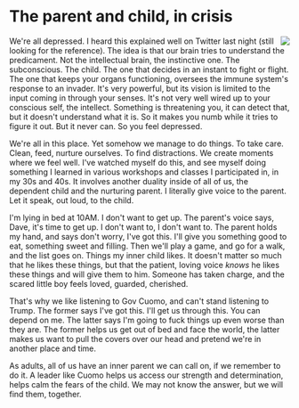 # The parent and child, in crisis
<img src="http://scripting.com/images/2020/04/04/parentAndChild.png" border="0" align="right">We're all depressed. I heard this explained well on Twitter last night (still looking for the reference). The idea is that our brain tries to understand the predicament. Not the intellectual brain, the instinctive one. The subconscious. The child. The one that decides in an instant to fight or flight. The one that keeps your organs functioning, oversees the immune system's response to an invader. It's very powerful, but its vision is limited to the input coming in through your senses. It's not very well wired up to your conscious self, the intellect. Something is threatening you, it can detect that, but it doesn't understand what it is. So it makes you numb while it tries to figure it out. But it never can. So you feel depressed. 

We're all in this place. Yet somehow we manage to do things. To take care. Clean, feed, nurture ourselves. To find distractions. We create moments where we feel well. I've watched myself do this, and see myself doing something I learned in various workshops and classes I participated in, in my 30s and 40s. It involves another duality inside of all of us, the dependent child and the nurturing parent. I literally give voice to the parent. Let it speak, out loud, to the child.  

I'm lying in bed at 10AM. I don't want to get up. The parent's voice says, Dave, it's time to get up. I don't want to, I don't want to. The parent holds my hand, and says don't worry, I've got this. I'll give you something good to eat, something sweet and filling. Then we'll play a game, and go for a walk, and the list goes on. Things my inner child likes. It doesn't matter so much that he likes these things, but that the patient, loving voice <i>knows</i> he likes these things and will give them to him. Someone has taken charge, and the scared little boy feels loved, guarded, cherished. 

That's why we like listening to Gov Cuomo, and can't stand listening to Trump. The former says I've got this. I'll get us through this. You can depend on me. The latter says I'm going to fuck things up even worse than they are. The former helps us get out of bed and face the world, the latter makes us want to pull the covers over our head and pretend we're in another place and time.

As adults, all of us have an inner parent we can call on, if we remember to do it. A leader like Cuomo helps us access our strength and determination, helps calm the fears of the child. We may not know the answer, but we will find them, together. 

